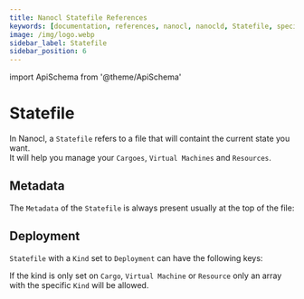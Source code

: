 ```yaml
---
title: Nanocl Statefile References
keywords: [documentation, references, nanocl, nanocld, Statefile, specification]
image: /img/logo.webp
sidebar_label: Statefile
sidebar_position: 6
---
```


import ApiSchema from '@theme/ApiSchema'

# Statefile

In Nanocl, a `Statefile` refers to a file that will containt the current state you want.<br />
It will help you manage your `Cargoes`, `Virtual Machines` and `Resources`.

## Metadata

The `Metadata` of the `Statefile` is always present usually at the top of the file:

<ApiSchema example={false} id="nanocld-latest" pointer="#/components/schemas/StateMeta" />

## Deployment


`Statefile` with a `Kind` set to `Deployment` can have the following keys:

<ApiSchema example={false} id="nanocld-latest" pointer="#/components/schemas/StateDeployment" />

If the kind is only set on `Cargo`, `Virtual Machine` or `Resource` only an array with the specific `Kind` will be allowed.
